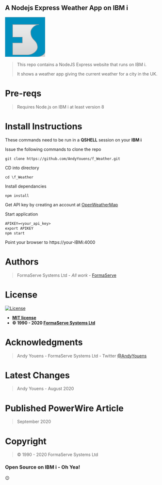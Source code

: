 ## A Nodejs Express Weather App on IBM i

![FormaServe Logo](https://github.com/AndyYouens/NodeExpress-IBMi/blob/master/public/images/Logo.png)

> This repo contains a NodeJS Express website that runs on IBM i.
>
> It shows a weather app giving the current weather for a city in the UK.

# Pre-reqs

> Requires Node.js on IBM i at least version 8

# Install Instructions

These commands need to be run in a **QSHELL** session on your **IBM i**

Issue the following commands to clone the repo

```
git clone https://github.com/AndyYouens/f_Weather.git

```

CD into directory

```
cd \f_Weather
```

Install dependancies

```
npm install
```
Get API key by creating an account at [OpenWeatherMap](https://home.openweathermap.org/api_keys)

Start application
```
APIKEY=<your_api_key>
export APIKEY
npm start
```

Point your browser to https://your-IBMi:4000

# Authors

> FormaServe Systems Ltd - _All work_ - [FormaServe](https://www.formaserve.co.uk)

# License

[![License](http://img.shields.io/:license-mit-blue.svg?style=flat-square)](http://badges.mit-license.org)

- **[MIT license](http://opensource.org/licenses/mit-license.php)**
- **© 1990 - 2020 [FormaServe Systems Ltd](https://www.formaserve.co.uk)**

# Acknowledgments

> Andy Youens - FormaServe Systems Ltd - Twitter [@AndyYouens](https://twitter.com/AndyYouens)

# Latest Changes

> Andy Youens - August 2020

# Published PowerWire Article

> September 2020

# Copyright

> © 1990 - 2020 FormaServe Systems Ltd

### Open Source on IBM i - Oh Yea!

:wink:
